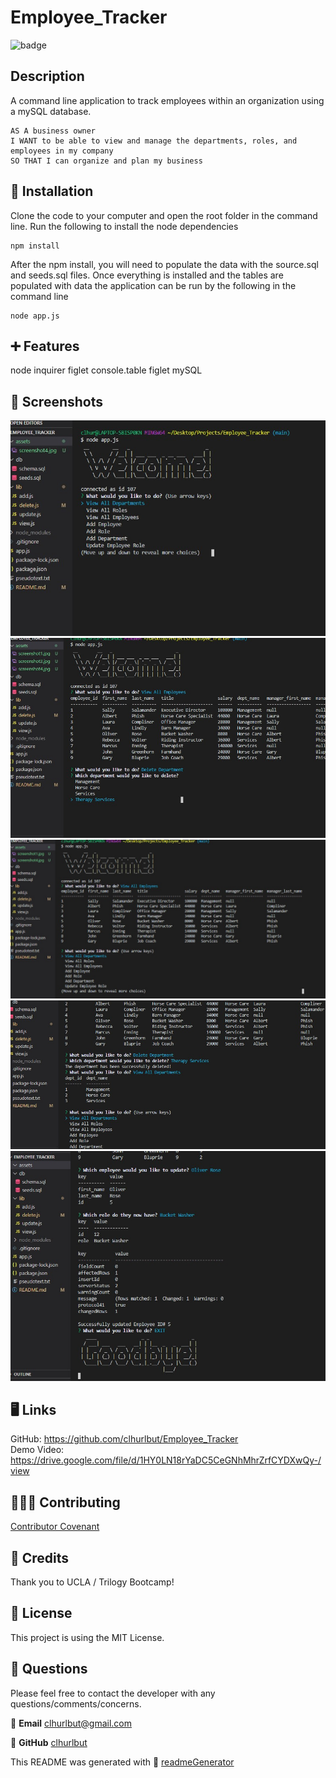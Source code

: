 # Employee_Tracker

![badge](https://img.shields.io/badge/License-MIT-brightgreen)

  ## Description
   A command line application to track employees within an organization using a mySQL database.

   ```
AS A business owner
I WANT to be able to view and manage the departments, roles, and employees in my company
SO THAT I can organize and plan my business
```

  ## 💽 Installation
   Clone the code to your computer and open the root folder in the command line. Run the following to install the node dependencies
   ```
   npm install 
   ```
   After the npm install, you will need to populate the data with the source.sql and seeds.sql files. Once everything is installed and the tables are populated with data the application can be run by the following in the command line
   ```
   node app.js
   ```

  ## ➕ Features
   node inquirer figlet console.table figlet mySQL 

  ## 💾 Screenshots
  ![Screenshot of App](./assets/screenshot1.jpg)
  ![Screenshot of App](./assets/screenshot2.jpg)
   ![Screenshot of App](./assets/screenshot3.jpg)
  ![Screenshot of App](./assets/screenshot3point5.jpg)
  ![Screenshot of App](./assets/screenshot4.jpg)
 
  

  
 ## 🖥️ Links 
GitHub: https://github.com/clhurlbut/Employee_Tracker <br>
Demo Video: https://drive.google.com/file/d/1HY0LN18rYaDC5CeGNhMhrZrfCYDXwQy-/view <br>

  ## 🧑‍🤝‍🧑 Contributing
   [Contributor Covenant](https://www.contributor-covenant.org/)

  ## 💖 Credits
   Thank you to UCLA / Trilogy Bootcamp!

  ## 📒 License 
   This project is using the MIT License. 

  ## 🙋 Questions 
   Please feel free to contact the developer with any questions/comments/concerns. 
   
   📧 **Email**
   <clhurlbut@gmail.com>
   
   🔗 **GitHub** 
   [clhurlbut](https://github.com/clhurlbut)
   



  This README was generated with 🥔 [readmeGenerator](https://github.com/clhurlbut/readmeGenerator)  
